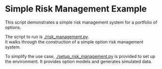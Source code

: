 # Simple Risk Management Example

This script demonstrates a simple risk management system for a portfolio of options.

The script to run is [./risk_management.py](./risk_management.py).  
It walks through the construction of a simple option risk management system.

To simplify the use case, [./setup_risk_management.py](./setup_risk_management.py) 
is provided to set up the environment.  It provides option models and generates simulated data.